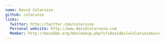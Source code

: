 ```yaml
---
name: David Colarusso
github: colarusso
links:
  Twitter: http://twitter.com/colarusso
  Personal website: http://www.davidcolarusso.com
  Member: http://massbbo.org/bbolookup.php?sf=David&sl=Colarusso&sc=
---
```


